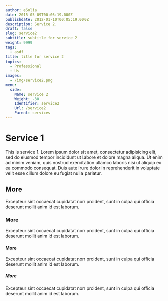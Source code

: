 ```yaml
---
author: eSolia
date: 2015-05-09T00:05:19.000Z
publishdate: 2012-01-10T00:05:19.000Z
description: Service 2.
draft: false
slug: service2
subtitle: subtitle for service 2
weight: 9999
tags:
  - asdf
title: title for service 2
topics:
  - Professional
  - Us
images:
  - /img/service2.png
menu:
  side:
    Name: service 2
    Weight: -30
    Identifier: service2
    Url: /service2
    Parent: services
---
```


# Service 1
This is service 1. Lorem ipsum dolor sit amet, consectetur adipisicing elit, sed do eiusmod tempor incididunt ut labore et dolore magna aliqua. Ut enim ad minim veniam, quis nostrud exercitation ullamco laboris nisi ut aliquip ex ea commodo consequat. Duis aute irure dolor in reprehenderit in voluptate velit esse cillum dolore eu fugiat nulla pariatur.

## More
Excepteur sint occaecat cupidatat non proident, sunt in culpa qui officia deserunt mollit anim id est laborum.

### More
Excepteur sint occaecat cupidatat non proident, sunt in culpa qui officia deserunt mollit anim id est laborum.

#### More
Excepteur sint occaecat cupidatat non proident, sunt in culpa qui officia deserunt mollit anim id est laborum.

##### More
Excepteur sint occaecat cupidatat non proident, sunt in culpa qui officia deserunt mollit anim id est laborum.
